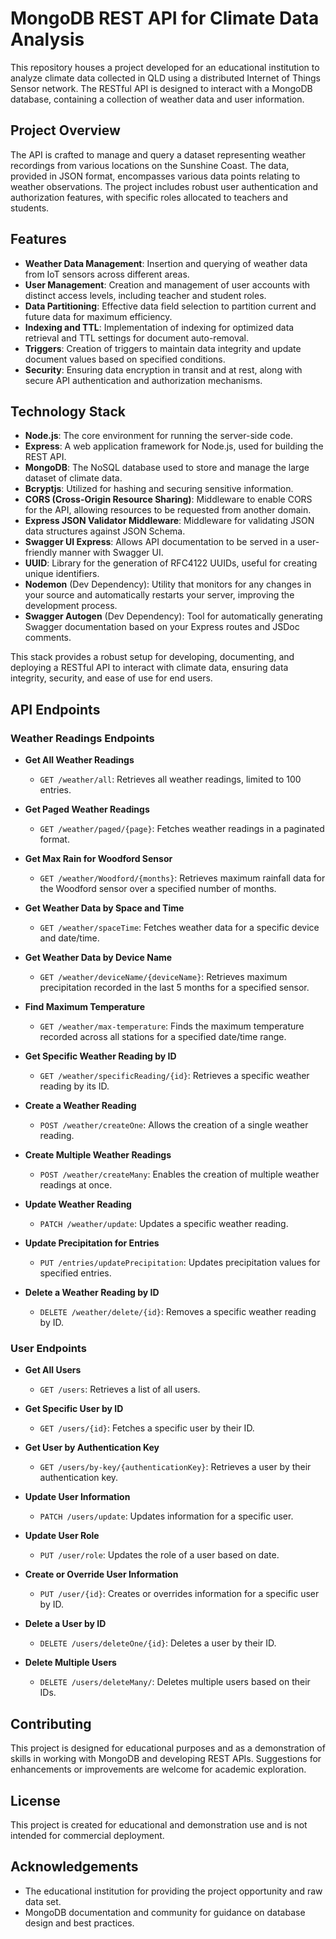 # MongoDB REST API for Climate Data Analysis

This repository houses a project developed for an educational institution to analyze climate data collected in QLD using a distributed Internet of Things Sensor network. The RESTful API is designed to interact with a MongoDB database, containing a collection of weather data and user information.

## Project Overview

The API is crafted to manage and query a dataset representing weather recordings from various locations on the Sunshine Coast. The data, provided in JSON format, encompasses various data points relating to weather observations. The project includes robust user authentication and authorization features, with specific roles allocated to teachers and students.

## Features

- **Weather Data Management**: Insertion and querying of weather data from IoT sensors across different areas.
- **User Management**: Creation and management of user accounts with distinct access levels, including teacher and student roles.
- **Data Partitioning**: Effective data field selection to partition current and future data for maximum efficiency.
- **Indexing and TTL**: Implementation of indexing for optimized data retrieval and TTL settings for document auto-removal.
- **Triggers**: Creation of triggers to maintain data integrity and update document values based on specified conditions.
- **Security**: Ensuring data encryption in transit and at rest, along with secure API authentication and authorization mechanisms.

## Technology Stack

- **Node.js**: The core environment for running the server-side code.
- **Express**: A web application framework for Node.js, used for building the REST API.
- **MongoDB**: The NoSQL database used to store and manage the large dataset of climate data.
- **Bcryptjs**: Utilized for hashing and securing sensitive information.
- **CORS (Cross-Origin Resource Sharing)**: Middleware to enable CORS for the API, allowing resources to be requested from another domain.
- **Express JSON Validator Middleware**: Middleware for validating JSON data structures against JSON Schema.
- **Swagger UI Express**: Allows API documentation to be served in a user-friendly manner with Swagger UI.
- **UUID**: Library for the generation of RFC4122 UUIDs, useful for creating unique identifiers.
- **Nodemon** (Dev Dependency): Utility that monitors for any changes in your source and automatically restarts your server, improving the development process.
- **Swagger Autogen** (Dev Dependency): Tool for automatically generating Swagger documentation based on your Express routes and JSDoc comments.

This stack provides a robust setup for developing, documenting, and deploying a RESTful API to interact with climate data, ensuring data integrity, security, and ease of use for end users.

## API Endpoints

### Weather Readings Endpoints

- **Get All Weather Readings**
  - `GET /weather/all`: Retrieves all weather readings, limited to 100 entries.

- **Get Paged Weather Readings**
  - `GET /weather/paged/{page}`: Fetches weather readings in a paginated format.

- **Get Max Rain for Woodford Sensor**
  - `GET /weather/Woodford/{months}`: Retrieves maximum rainfall data for the Woodford sensor over a specified number of months.

- **Get Weather Data by Space and Time**
  - `GET /weather/spaceTime`: Fetches weather data for a specific device and date/time.

- **Get Weather Data by Device Name**
  - `GET /weather/deviceName/{deviceName}`: Retrieves maximum precipitation recorded in the last 5 months for a specified sensor.

- **Find Maximum Temperature**
  - `GET /weather/max-temperature`: Finds the maximum temperature recorded across all stations for a specified date/time range.

- **Get Specific Weather Reading by ID**
  - `GET /weather/specificReading/{id}`: Retrieves a specific weather reading by its ID.

- **Create a Weather Reading**
  - `POST /weather/createOne`: Allows the creation of a single weather reading.

- **Create Multiple Weather Readings**
  - `POST /weather/createMany`: Enables the creation of multiple weather readings at once.

- **Update Weather Reading**
  - `PATCH /weather/update`: Updates a specific weather reading.

- **Update Precipitation for Entries**
  - `PUT /entries/updatePrecipitation`: Updates precipitation values for specified entries.

- **Delete a Weather Reading by ID**
  - `DELETE /weather/delete/{id}`: Removes a specific weather reading by ID.

### User Endpoints

- **Get All Users**
  - `GET /users`: Retrieves a list of all users.

- **Get Specific User by ID**
  - `GET /users/{id}`: Fetches a specific user by their ID.

- **Get User by Authentication Key**
  - `GET /users/by-key/{authenticationKey}`: Retrieves a user by their authentication key.

- **Update User Information**
  - `PATCH /users/update`: Updates information for a specific user.

- **Update User Role**
  - `PUT /user/role`: Updates the role of a user based on date.

- **Create or Override User Information**
  - `PUT /user/{id}`: Creates or overrides information for a specific user by ID.

- **Delete a User by ID**
  - `DELETE /users/deleteOne/{id}`: Deletes a user by their ID.

- **Delete Multiple Users**
  - `DELETE /users/deleteMany/`: Deletes multiple users based on their IDs.


## Contributing

This project is designed for educational purposes and as a demonstration of skills in working with MongoDB and developing REST APIs. Suggestions for enhancements or improvements are welcome for academic exploration.

## License

This project is created for educational and demonstration use and is not intended for commercial deployment.

## Acknowledgements

- The educational institution for providing the project opportunity and raw data set.
- MongoDB documentation and community for guidance on database design and best practices.
